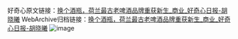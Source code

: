 好奇心原文链接：[换个酒瓶，荷兰最古老啤酒品牌重获新生_商业_好奇心日报-胡晓曦](https://www.qdaily.com/articles/3506.html)
WebArchive归档链接：[换个酒瓶，荷兰最古老啤酒品牌重获新生_商业_好奇心日报-胡晓曦](http://web.archive.org/web/20190623152354/https://www.qdaily.com/articles/3506.html)
![image](http://ww3.sinaimg.cn/large/007d5XDply1g3vba61r3jj30u04ca1kx)
